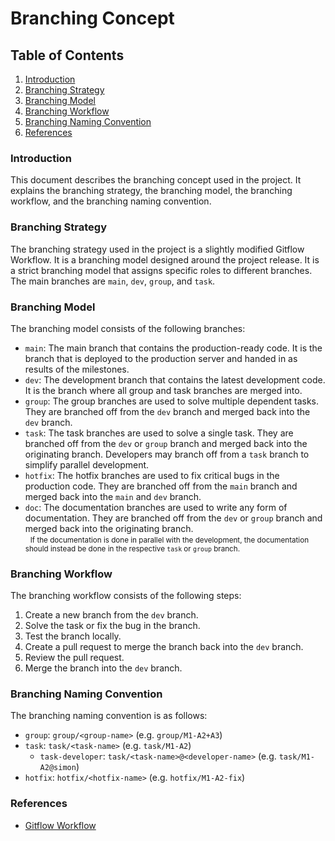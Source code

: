 # Branching Concept

## Table of Contents
1. [Introduction](#introduction)
2. [Branching Strategy](#branching-strategy)
3. [Branching Model](#branching-model)
4. [Branching Workflow](#branching-workflow)
5. [Branching Naming Convention](#branching-naming-convention)
6. [References](#references)

### Introduction
This document describes the branching concept used in the project. It explains the branching strategy, the branching model, the branching workflow, and the branching naming convention.

### Branching Strategy
The branching strategy used in the project is a slightly modified Gitflow Workflow. It is a branching model designed around the project release. It is a strict branching model that assigns specific roles to different branches. The main branches are `main`, `dev`, `group`, and `task`.

### Branching Model
The branching model consists of the following branches:
- `main`: The main branch that contains the production-ready code. It is the branch that is deployed to the production server and handed in as results of the milestones.
- `dev`: The development branch that contains the latest development code. It is the branch where all group and task branches are merged into.
- `group`: The group branches are used to solve multiple dependent tasks. They are branched off from the `dev` branch and merged back into the `dev` branch.
- `task`: The task branches are used to solve a single task. They are branched off from the `dev` or `group` branch and merged back into the originating branch. Developers may branch off from a `task` branch to simplify parallel development.
- `hotfix`: The hotfix branches are used to fix critical bugs in the production code. They are branched off from the `main` branch and merged back into the `main` and `dev` branch.
- `doc`: The documentation branches are used to write any form of documentation. They are branched off from the `dev` or `group` branch and merged back into the originating branch.<br>&nbsp;&nbsp;<small>If the documentation is done in parallel with the development, the documentation should instead be done in the respective `task` or `group` branch.</small>

### Branching Workflow
The branching workflow consists of the following steps:
1. Create a new branch from the `dev` branch.
2. Solve the task or fix the bug in the branch.
3. Test the branch locally.
4. Create a pull request to merge the branch back into the `dev` branch.
5. Review the pull request.
6. Merge the branch into the `dev` branch.

### Branching Naming Convention
The branching naming convention is as follows:
- `group`: `group/<group-name>` (e.g. `group/M1-A2+A3`)
- `task`: `task/<task-name>` (e.g. `task/M1-A2`)
    - `task-developer`: `task/<task-name>@<developer-name>` (e.g. `task/M1-A2@simon`)
- `hotfix`: `hotfix/<hotfix-name>` (e.g. `hotfix/M1-A2-fix`)

### References
- [Gitflow Workflow](https://www.atlassian.com/git/tutorials/comparing-workflows/gitflow-workflow)
